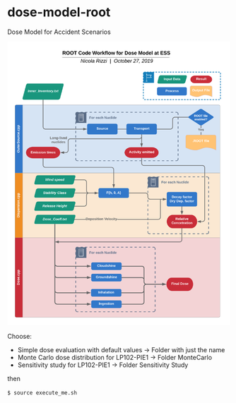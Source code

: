 # dose-model-root
Dose Model for Accident Scenarios

![GitHub Logo](ROOT.png)

Choose:
* Simple dose evaluation with default values -> Folder with just the name
* Monte Carlo dose distribution for LP102-PIE1 -> Folder MonteCarlo
* Sensitivity study for LP102-PIE1 -> Folder Sensitivity Study

then

`$ source execute_me.sh` 
